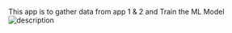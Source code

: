 This app is to gather data from app 1 & 2 and Train the ML Model
![description]( https://github.com/sivaramalingamk/wim-trainingapi/blob/master/git_img1.jpg)
